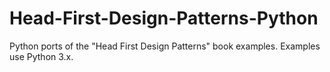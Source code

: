 # Head-First-Design-Patterns-Python
Python ports of the "Head First Design Patterns" book examples. Examples use Python 3.x.
